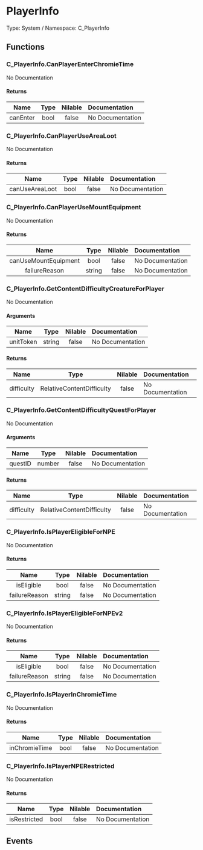 # PlayerInfo

Type: System / Namespace: C_PlayerInfo

## Functions

### C_PlayerInfo.CanPlayerEnterChromieTime

No Documentation
#### Returns
|Name|Type|Nilable|Documentation|
|:---:|:---:|:---:|:---|
|canEnter|bool|false|No Documentation|
### C_PlayerInfo.CanPlayerUseAreaLoot

No Documentation
#### Returns
|Name|Type|Nilable|Documentation|
|:---:|:---:|:---:|:---|
|canUseAreaLoot|bool|false|No Documentation|
### C_PlayerInfo.CanPlayerUseMountEquipment

No Documentation
#### Returns
|Name|Type|Nilable|Documentation|
|:---:|:---:|:---:|:---|
|canUseMountEquipment|bool|false|No Documentation|
|failureReason|string|false|No Documentation|
### C_PlayerInfo.GetContentDifficultyCreatureForPlayer

No Documentation
#### Arguments
|Name|Type|Nilable|Documentation|
|:---:|:---:|:---:|:---|
|unitToken|string|false|No Documentation|
#### Returns
|Name|Type|Nilable|Documentation|
|:---:|:---:|:---:|:---|
|difficulty|RelativeContentDifficulty|false|No Documentation|
### C_PlayerInfo.GetContentDifficultyQuestForPlayer

No Documentation
#### Arguments
|Name|Type|Nilable|Documentation|
|:---:|:---:|:---:|:---|
|questID|number|false|No Documentation|
#### Returns
|Name|Type|Nilable|Documentation|
|:---:|:---:|:---:|:---|
|difficulty|RelativeContentDifficulty|false|No Documentation|
### C_PlayerInfo.IsPlayerEligibleForNPE

No Documentation
#### Returns
|Name|Type|Nilable|Documentation|
|:---:|:---:|:---:|:---|
|isEligible|bool|false|No Documentation|
|failureReason|string|false|No Documentation|
### C_PlayerInfo.IsPlayerEligibleForNPEv2

No Documentation
#### Returns
|Name|Type|Nilable|Documentation|
|:---:|:---:|:---:|:---|
|isEligible|bool|false|No Documentation|
|failureReason|string|false|No Documentation|
### C_PlayerInfo.IsPlayerInChromieTime

No Documentation
#### Returns
|Name|Type|Nilable|Documentation|
|:---:|:---:|:---:|:---|
|inChromieTime|bool|false|No Documentation|
### C_PlayerInfo.IsPlayerNPERestricted

No Documentation
#### Returns
|Name|Type|Nilable|Documentation|
|:---:|:---:|:---:|:---|
|isRestricted|bool|false|No Documentation|
## Events
